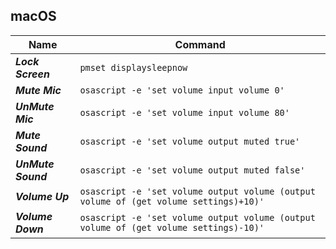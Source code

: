 ## macOS
| **Name** | **Command** |
|------------------|------------------------|
|**_Lock Screen_** |`pmset displaysleepnow` |
|**_Mute Mic_** |`osascript -e 'set volume input volume 0'` |
|**_UnMute Mic_** |`osascript -e 'set volume input volume 80'` |
|**_Mute Sound_** |`osascript -e 'set volume output muted true'` |
|**_UnMute Sound_** |`osascript -e 'set volume output muted false'` |
|**_Volume Up_** |`osascript -e 'set volume output volume (output volume of (get volume settings)+10)'` |
|**_Volume Down_** |`osascript -e 'set volume output volume (output volume of (get volume settings)-10)'` |
